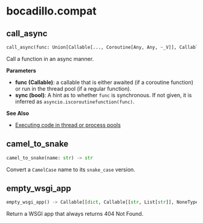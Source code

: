 # bocadillo.compat

## call_async
```python
call_async(func: Union[Callable[..., Coroutine[Any, Any, ~_V]], Callable[..., ~_V]], *args: Any, sync: Union[bool, NoneType] = None, **kwargs: Any) -> ~_V
```
Call a function in an async manner.

__Parameters__

- __func (Callable)__:
    a callable that is either awaited (if a coroutine function)
    or run in the thread pool (if a regular function).
- __sync (bool)__:
    A hint as to whether `func` is synchronous. If not given, it is
    inferred as `asyncio.iscoroutinefunction(func)`.

__See Also__

- [Executing code in thread or process pools](https://docs.python.org/3/library/asyncio-eventloop.html#executing-code-in-thread-or-process-pools)

## camel_to_snake
```python
camel_to_snake(name: str) -> str
```
Convert a `CamelCase` name to its `snake_case` version.
## empty_wsgi_app
```python
empty_wsgi_app() -> Callable[[dict, Callable[[str, List[str]], NoneType]], List[bytes]]
```
Return a WSGI app that always returns 404 Not Found.
